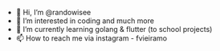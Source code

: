 - 👋 Hi, I’m @randowisee
- 👀 I’m interested in coding and much more 
- 🌱 I’m currently learning golang & flutter (to school projects)
- 📫 How to reach me via instagram - fvieiramo

<!---
randowisee/randowisee is a ✨ special ✨ repository because its `README.md` (this file) appears on your GitHub profile.
You can click the Preview link to take a look at your changes.
--->
